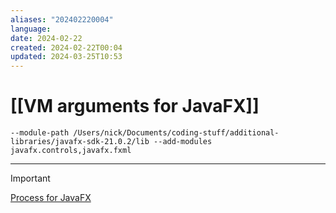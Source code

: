 ```yaml
---
aliases: "202402220004"
language: 
date: 2024-02-22
created: 2024-02-22T00:04
updated: 2024-03-25T10:53
---
```

# [[VM arguments for JavaFX]]
```
--module-path /Users/nick/Documents/coding-stuff/additional-libraries/javafx-sdk-21.0.2/lib --add-modules javafx.controls,javafx.fxml
```

___
> [!important]
> [Process for JavaFX](obsidian://open?vault=NguyenN_Vault&file=Process%20for%20JavaFX)

